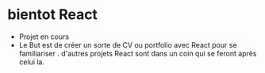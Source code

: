 # bientot React 
- Projet en cours
- Le But est de créer  un sorte de CV ou portfolio avec React pour se familiariser .
d'autres projets React sont dans un coin qui se feront après celui la.
